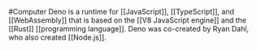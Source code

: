 #Computer 
Deno is a runtime for [[JavaScript]], [[TypeScript]], and [[WebAssembly]] that is based on the [[V8 JavaScript engine]] and the [[Rust]] [[programming language]]. Deno was co-created by Ryan Dahl, who also created [[Node.js]].